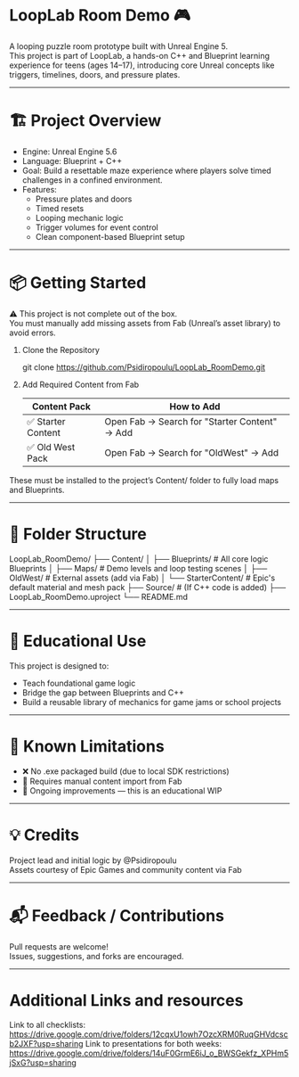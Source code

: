 # LoopLab Room Demo 🎮

A looping puzzle room prototype built with Unreal Engine 5.  
This project is part of LoopLab, a hands-on C++ and Blueprint learning experience for teens (ages 14–17), introducing core Unreal concepts like triggers, timelines, doors, and pressure plates.

--------------------------------------------------

# 🏗 Project Overview

- Engine: Unreal Engine 5.6  
- Language: Blueprint + C++  
- Goal: Build a resettable maze experience where players solve timed challenges in a confined environment.
- Features:
  - Pressure plates and doors
  - Timed resets
  - Looping mechanic logic
  - Trigger volumes for event control
  - Clean component-based Blueprint setup

--------------------------------------------------

# 📦 Getting Started

⚠️ This project is not complete out of the box.  
You must manually add missing assets from Fab (Unreal’s asset library) to avoid errors.

1. Clone the Repository

   git clone https://github.com/Psidiropoulu/LoopLab_RoomDemo.git

2. Add Required Content from Fab

   Content Pack        | How to Add
   --------------------|-------------------------------------------------
   ✅ Starter Content   | Open Fab → Search for "Starter Content" → Add
   ✅ Old West Pack     | Open Fab → Search for "OldWest" → Add

These must be installed to the project’s Content/ folder to fully load maps and Blueprints.

--------------------------------------------------

# 🧩 Folder Structure

LoopLab_RoomDemo/
├── Content/
│   ├── Blueprints/          # All core logic Blueprints
│   ├── Maps/                # Demo levels and loop testing scenes
│   ├── OldWest/             # External assets (add via Fab)
│   └── StarterContent/      # Epic's default material and mesh pack
├── Source/                  # (If C++ code is added)
├── LoopLab_RoomDemo.uproject
└── README.md

--------------------------------------------------

# 🎯 Educational Use

This project is designed to:

- Teach foundational game logic
- Bridge the gap between Blueprints and C++
- Build a reusable library of mechanics for game jams or school projects

--------------------------------------------------

# 🚧 Known Limitations

- ❌ No .exe packaged build (due to local SDK restrictions)
- 🔧 Requires manual content import from Fab
- 🔄 Ongoing improvements — this is an educational WIP

--------------------------------------------------

# 💡 Credits

Project lead and initial logic by @Psidiropoulu  
Assets courtesy of Epic Games and community content via Fab

--------------------------------------------------

# 📬 Feedback / Contributions

Pull requests are welcome!  
Issues, suggestions, and forks are encouraged.

--------------------------------------------------

# Additional Links and resources
Link to all checklists: https://drive.google.com/drive/folders/12cqxU1owh7OzcXRM0RuqGHVdcscb2JXF?usp=sharing 
Link to presentations for both weeks: https://drive.google.com/drive/folders/14uF0GrmE6iJ_o_BWSGekfz_XPHm5jSxG?usp=sharing 
